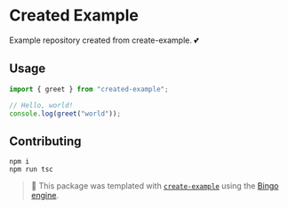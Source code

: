 # Created Example

Example repository created from create-example. 💕

## Usage

```ts
import { greet } from "created-example";

// Hello, world!
console.log(greet("world"));
```

## Contributing

```shell
npm i
npm run tsc
```

> 💝 This package was templated with [`create-example`](https://github.com/bingo-examples/create-example) using the [Bingo engine](https://create.bingo).
